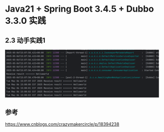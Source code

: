 # Java21 + Spring Boot 3.4.5 + Dubbo 3.3.0 实践
## 2.3 动手实践1
![](doc/Dubbo.png)
## 参考
https://www.cnblogs.com/crazymakercircle/p/18394238

